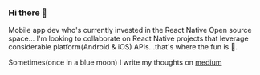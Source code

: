 ### Hi there 👋

Mobile app dev who's currently invested in the React Native Open source space...
I'm looking to collaborate on React Native projects that leverage considerable platform(Android & iOS) APIs...that's where the fun is 🥶.


Sometimes(once in a blue moon) I write my thoughts on [medium](https://medium.com/@malcolmtomisin)

<!--
**MalcolmTomisin/malcolmtomisin** is a ✨ _special_ ✨ repository because its `README.md` (this file) appears on your GitHub profile.

Here are some ideas to get you started:

- 🔭 I’m currently working on ...
- 🌱 I’m currently learning ...
- 👯 I’m looking to collaborate on ...
- 🤔 I’m looking for help with ...
- 💬 Ask me about ...
- 📫 How to reach me: ...
- 😄 Pronouns: ...
- ⚡ Fun fact: ...
-->
